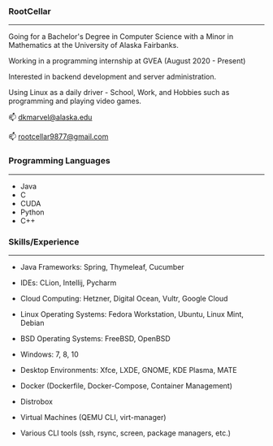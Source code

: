 ### RootCellar
---

Going for a Bachelor's Degree in Computer Science with a Minor in Mathematics at the University of Alaska Fairbanks.

Working in a programming internship at GVEA (August 2020 - Present)

Interested in backend development and server administration.

Using Linux as a daily driver - School, Work, and Hobbies such as programming and playing video games.

📫 dkmarvel@alaska.edu

📫 rootcellar9877@gmail.com

### Programming Languages
---

- Java
- C
- CUDA
- Python
- C++

### Skills/Experience
---

- Java Frameworks: Spring, Thymeleaf, Cucumber
- IDEs: CLion, Intellij, Pycharm

- Cloud Computing: Hetzner, Digital Ocean, Vultr, Google Cloud

- Linux Operating Systems: Fedora Workstation, Ubuntu, Linux Mint, Debian
- BSD Operating Systems: FreeBSD, OpenBSD
- Windows: 7, 8, 10

- Desktop Environments: Xfce, LXDE, GNOME, KDE Plasma, MATE

- Docker (Dockerfile, Docker-Compose, Container Management)
- Distrobox
- Virtual Machines (QEMU CLI, virt-manager)
- Various CLI tools (ssh, rsync, screen, package managers, etc.)


<!--
**RootCellar/RootCellar** is a ✨ _special_ ✨ repository because its `README.md` (this file) appears on your GitHub profile.

Here are some ideas to get you started:

- 🔭 I’m currently working on ...
- 🌱 I’m currently learning ...
- 👯 I’m looking to collaborate on ...
- 🤔 I’m looking for help with ...
- 💬 Ask me about ...
- 📫 How to reach me: ...
- 😄 Pronouns: ...
- ⚡ Fun fact: ...
-->
